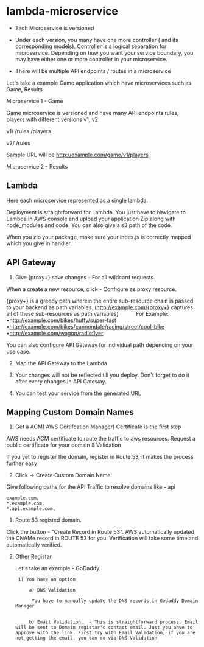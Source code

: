 # lambda-microservice


- Each Microservice is versioned

- Under each version, you many have one more controller ( and its corresponding models). 
Controller is a logical separation for microservice. Depending on how you want your service boundary, you may have either one or more controller in your microservice.

- There will be multiple API endpoints / routes in a microservice

Let's take a example Game application which have microservices such as Game, Results. 

Microservice 1 - Game

Game microservice is versioned and have many API endpoints rules, players with different versions v1, v2

v1/
/rules
/players

v2/
/rules

Sample URL will be  http://example.com/game/v1/players

Microservice 2 - Results


## Lambda


Here each microservice represented as a single lambda.

Deployment is straightforward for Lambda. You just have to Navigate to Lambda in AWS console and upload your application Zip.along with node_modules and code.  You can also give a s3 path of the code.

When you zip your package, make sure your index.js is correctly mapped which you give in handler. 



## API Gateway

1) Give {proxy+} save changes - For all wildcard requests.

 When a create a new resource, click - Configure as proxy resource.


 {proxy+} is a greedy path wherein the entire sub-resource chain is passed to your backend as path variables.
(http://example.com/{proxy+} captures all of these sub-resources as path variables)
   For Example:
   •http://example.com/bikes/huffy/super-fast
   •http://example.com/bikes/cannondale/racing/street/cool-bike
   •http://example.com/wagon/radioflyer

You can also configure API Gateway for individual path depending on your use case.

2) Map the API Gateway to the Lambda

3) Your changes will not be reflected till you deploy. Don't forget to do it after every changes in API Gateway.

4) You can test your service from the generated URL


## Mapping Custom Domain Names


1) Get a ACM( AWS Certifcation Manager) Certificate is the first step

AWS needs ACM certificate to route the traffic to aws resources. 
Request a public certificate for your domain & Validation


If you yet to register the domain, register in Route 53, it makes the process further easy


2) Click -> Create Custom Domain Name 

Give following paths for the API Traffic to resolve domains like - api

    example.com,
    *.example.com,
    *.api.example.com,



1)  Route 53 registed domain. 
    
Click the  button - "Create Record in Route 53". AWS automatically updated the CNAMe record in ROUTE 53 for you.
Verification will take some time and automatically verified.

2) Other Registar

    Let's take an example - GoDaddy.
     
        1) You have an option 

            a) DNS Validation

             You have to manually update the DNS records in Godaddy Domain Manager
       

            b) Email Validation.  - This is straightforward process. Email will be sent to Domain registar'c contact email. Just you ahve to approve with the link. First try with Email Validation, if you are not getting the email, you can do via DNS Validation
